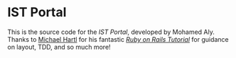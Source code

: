 # IST Portal

This is the source code for the _IST Portal_, developed by Mohamed Aly. Thanks to [Michael Hartl](http://www.michaelhartl.com) for his fantastic 
[*Ruby on Rails Tutorial*](http://www.railstutorial.org) for guidance on layout, TDD, and so much more!
